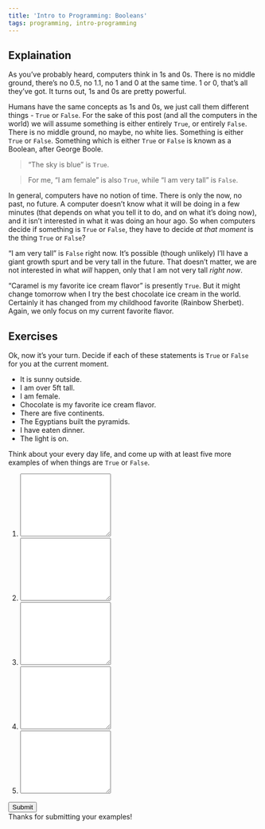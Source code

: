 ```yaml
---
title: 'Intro to Programming: Booleans'
tags: programming, intro-programming
---
```

## Explaination

As you’ve probably heard, computers think in 1s and 0s. There is no middle ground, there’s no 0.5, no 1.1, no 1 and 0 at the same time. 1 or 0, that’s all they’ve got. It turns out, 1s and 0s are pretty powerful.

Humans have the same concepts as 1s and 0s, we just call them different things - `True` or `False`. For the sake of this post (and all the computers in the world) we will assume something is either entirely `True`, or entirely `False`. There is no middle ground, no maybe, no white lies. Something is either `True` or `False`. Something which is either `True` or `False` is known as a Boolean, after George Boole.

> “The sky is blue” is `True`.

> For me, “I am female” is also `True`, while “I am very tall” is `False`.

In general, computers have no notion of time. There is only the now, no past, no future. A computer doesn’t know what it will be doing in a few minutes (that depends on what you tell it to do, and on what it’s doing now), and it isn’t interested in what it was doing an hour ago. So when computers decide if something is `True` or `False`, they have to decide *at that moment* is the thing `True` or `False`?

“I am very tall” is `False` right now. It’s possible (though unlikely) I’ll have a giant growth spurt and be very tall in the future. That doesn’t matter, we are not interested in what *will* happen, only that I am not very tall *right now*.

“Caramel is my favorite ice cream flavor” is presently `True`. But it might change tomorrow when I try the best chocolate ice cream in the world. Certainly it has changed from my childhood favorite (Rainbow Sherbet). Again, we only focus on my current favorite flavor.

## Exercises

Ok, now it’s your turn. Decide if each of these statements is `True` or `False` for you at the current moment.

- It is sunny outside.
- I am over 5ft tall.
- I am female.
- Chocolate is my favorite ice cream flavor.
- There are five continents.
- The Egyptians built the pyramids.
- I have eaten dinner.
- The light is on.

Think about your every day life, and come up with at least five more examples of when things are `True` or `False`.

<iframe id="hidden_iframe" name="hidden_iframe" style="display:none;">
</iframe>

<form action="https://docs.google.com/forms/d/1u4xIbGktEd3RzHQHfJcSRwuqUklokVcmeNBTrVbH6oI/formResponse" method="POST" id="ss-form" onsubmit="hideQuestions();" target="hidden_iframe" class="programming-examples">
  <div class="example-questions">
    <input type="hidden" name="entry.1043295642" value="Boolean" id="group_1043295642_1" role="radio" class="ss-q-radio valid" aria-label="Boolean">
    <ol>
      <li>
        <textarea name="entry.1571729994" rows="8" cols="0" class="ss-q-long" id="entry_1571729994" dir="auto" aria-label="Example 1  "></textarea>
      </li>
      <li>
        <textarea name="entry.332234193" rows="8" cols="0" class="ss-q-long" id="entry_332234193" dir="auto" aria-label="Example 2  "></textarea>
      </li>
      <li>
        <textarea name="entry.796117189" rows="8" cols="0" class="ss-q-long" id="entry_796117189" dir="auto" aria-label="Example 3  "></textarea>
      </li>
      <li>
        <textarea name="entry.1635444679" rows="8" cols="0" class="ss-q-long" id="entry_1635444679" dir="auto" aria-label="Example 4  "></textarea>
      </li>
      <li>
        <textarea name="entry.341236292" rows="8" cols="0" class="ss-q-long" id="entry_341236292" dir="auto" aria-label="Example 5  "></textarea>
      </li>
    </ol>
    <input type="submit" name="submit" value="Submit" id="ss-submit" class="jfk-button jfk-button-action ">
  </div>
  <div class="thank-you">
    Thanks for submitting your examples!
  </div>
</form>

<script>
function hideQuestions() {
  document.getElementsByClassName('example-questions')[0].className+=' inactive';
  document.getElementsByClassName('thank-you')[0].className+=' active';
}
</script>